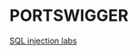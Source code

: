# PORTSWIGGER
[SQL injection labs](https://sordid-cashew-ba3.notion.site/SQLI-8a2c2a4c65a043dba9d377b8623d512d)

